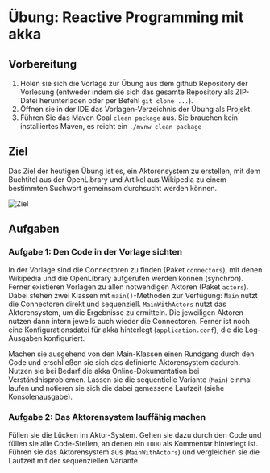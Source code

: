 # Übung: Reactive Programming mit akka

## Vorbereitung
1. Holen sie sich die Vorlage zur Übung aus dem github Repository der Vorlesung (entweder indem sie sich das gesamte Repository als ZIP-Datei herunterladen oder per Befehl `git clone ...`).
2. Öffnen sie in der IDE das Vorlagen-Verzeichnis der Übung als Projekt.
3. Führen Sie das Maven Goal `clean package` aus. Sie brauchen kein installiertes Maven, es reicht ein `./mvnw clean package`

## Ziel
Das Ziel der heutigen Übung ist es, ein Aktorensystem zu erstellen, mit dem Buchtitel aus der OpenLibrary und Artikel aus Wikipedia zu einem bestimmten Suchwort gemeinsam durchsucht werden können.

![Ziel](ziel.png)

## Aufgaben
### Aufgabe 1: Den Code in der Vorlage sichten
In der Vorlage sind die Connectoren zu finden (Paket `connectors`), mit denen Wikipedia und die OpenLibrary aufgerufen werden können (synchron). Ferner existieren Vorlagen zu allen notwendigen Aktoren (Paket `actors`). Dabei stehen zwei Klassen mit `main()`-Methoden zur Verfügung: `Main` nutzt die Connectoren direkt und sequenziell. `MainWithActors` nutzt das Aktorensystem, um die Ergebnisse zu ermitteln. Die jeweiligen Aktoren nutzen dann intern jeweils auch wieder die Connectoren. Ferner ist noch eine Konfigurationsdatei für akka hinterlegt (`application.conf`), die die Log-Ausgaben konfiguriert.

Machen sie ausgehend von den Main-Klassen einen Rundgang durch den Code und erschließen sie sich das definierte Aktorensystem dadurch. Nutzen sie bei Bedarf die akka Online-Dokumentation bei Verständnisproblemen. Lassen sie die sequentielle Variante (`Main`) einmal laufen und notieren sie sich die dabei gemessene Laufzeit (siehe Konsolenausgabe).

### Aufgabe 2: Das Aktorensystem lauffähig machen
Füllen sie die Lücken im Aktor-System. Gehen sie dazu durch den Code und füllen sie alle Code-Stellen, an denen ein `TODO` als Kommentar hinterlegt ist. Führen sie das Aktorensystem aus (`MainWithActors`) und vergleichen sie die Laufzeit mit der sequenziellen Variante.

